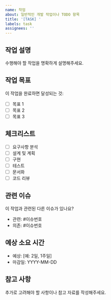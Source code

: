 ```yaml
---
name: 작업
about: 일반적인 개발 작업이나 TODO 항목
title: '[TASK] '
labels: task
assignees: ''
---
```


## 작업 설명
수행해야 할 작업을 명확하게 설명해주세요.

## 작업 목표
이 작업을 완료하면 달성되는 것:
- [ ] 목표 1
- [ ] 목표 2
- [ ] 목표 3

## 체크리스트
- [ ] 요구사항 분석
- [ ] 설계 및 계획
- [ ] 구현
- [ ] 테스트
- [ ] 문서화
- [ ] 코드 리뷰

## 관련 이슈
이 작업과 관련된 다른 이슈가 있나요?
- 관련: #이슈번호
- 의존: #이슈번호

## 예상 소요 시간
- 예상: [예: 2일, 1주일]
- 마감일: YYYY-MM-DD

## 참고 사항
추가로 고려해야 할 사항이나 참고 자료를 작성해주세요.
